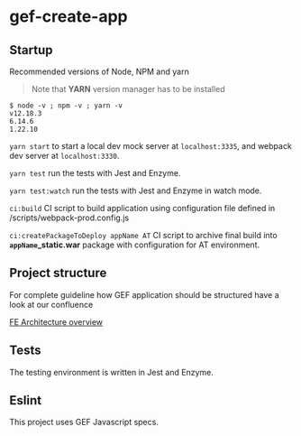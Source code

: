 # gef-create-app

## Startup

Recommended versions of Node, NPM and yarn

> Note that **YARN** version manager has to be installed

```
$ node -v ; npm -v ; yarn -v
v12.18.3
6.14.6
1.22.10
```

`yarn start` to start a local dev mock server at `localhost:3335`, and webpack dev server at `localhost:3330`.

`yarn test` run the tests with Jest and Enzyme.

`yarn test:watch` run the tests with Jest and Enzyme in watch mode.

`ci:build` CI script to build application using configuration file defined in /scripts/webpack-prod.config.js

`ci:createPackageToDeploy appName AT` CI script to archive final build into **`appName`\_static.war** package with
configuration for AT environment.

## Project structure

For complete guideline how GEF application should be structured have a look at our confluence

[FE Architecture overview](https://confluence.cpas.cz/pages/viewpage.action?spaceKey=GFD&title=FE+architecture+overview)

## Tests

The testing environment is written in Jest and Enzyme.

## Eslint

This project uses GEF Javascript specs.
